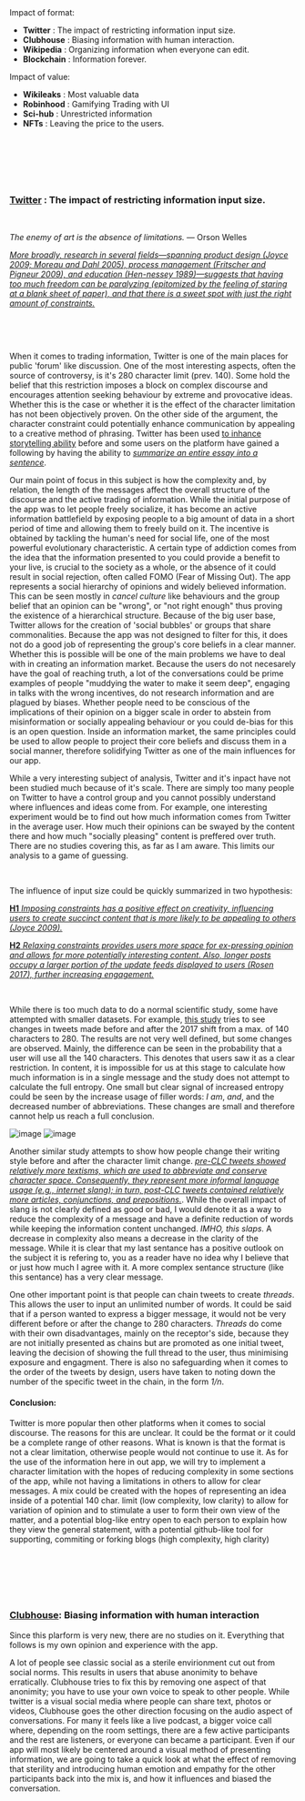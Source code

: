 &nbsp;

Impact of format:
* __Twitter__ : The impact of restricting information input size.
* __Clubhouse__ : Biasing information with human interaction.
* __Wikipedia__ : Organizing information when everyone can edit.
* __Blockchain__ : Information forever.

Impact of value:
* __Wikileaks__ : Most valuable data
* __Robinhood__ : Gamifying Trading with UI
* __Sci-hub__ : Unrestricted information
* __NFTs__ : Leaving the price to the users.

&nbsp;

&nbsp;

&nbsp;


### [__Twitter__](https://twitter.com) : The impact of restricting information input size.

&nbsp;

_The enemy of art is the absence of limitations._ — Orson Welles 


[_More broadly, research in several fields—spanning product design (Joyce 2009; Moreau and Dahl 2005), process management (Fritscher and Pigneur 2009), and education (Hen-nessey 1989)—suggests that having too much freedom can be paralyzing (epitomized by the feeling of staring at a blank sheet of paper), and that there is a sweet spot with just the right amount of constraints._](https://ojs.aaai.org/index.php/ICWSM/article/view/15079/14929)

&nbsp;

&nbsp;

When it comes to trading information, Twitter is one of the main places for public 'forum' like discussion. One of the most interesting aspects, often the source of controversy, is it's 280 character limit (prev. 140). Some hold the belief that this restriction imposes a block on complex discourse and encourages attention seeking behaviour by extreme and provocative ideas. Whether this is the case or whether it is the effect of the character limitation has not been objectively proven. On the other side of the argument, the character constraint could potentially enhance communication by appealing to a creative method of phrasing. Twitter has been used [to inhance storytelling ability](https://www.tandfonline.com/doi/abs/10.1080/14790726.2015.1127975) before and some users on the platform have gained a following by having the ability to [_summarize an entire essay into a sentence_](https://twitter.com/naval).

Our main point of focus in this subject is how the complexity and, by relation, the length of the messages affect the overall structure of the discourse and the active trading of information. While the initial purpose of the app was to let people freely socialize, it has become an active information battlefield  by exposing people to a big amount of data in a short period of time and allowing them to freely build on it. The incentive is obtained by tackling the human's need for social life, one of the most powerful evolutionary characteristic. A certain type of addiction comes from the idea that the information presented to you could provide a benefit to your live, is crucial to the society as a whole, or the absence of it could result in social rejection, often called FOMO (Fear of Missing Out). The app represents a social hierarchy of opinions and widely believed information. This can be seen mostly in _cancel culture_ like behaviours and the group belief that an opinion can be "wrong", or "not right enough" thus proving the existence of a hierarchical structure. Because of the big user base, Twitter allows for the creation of 'social bubbles' or groups that share commonalities. Because the app was not designed to filter for this, it does not do a good job of representing the group's core beliefs in a clear manner. Whether this is possible will be one of the main problems we have to deal with in creating an information market. Because the users do not necesarely have the goal of reaching truth, a lot of the conversations could be prime examples of people "muddying the water to make it seem deep", engaging in talks with the wrong incentives, do not research information and are plagued by biases. Whether people need to be conscious of the implications of their opinion on a bigger scale in order to abstein from misinformation or socially appealing behaviour or you could de-bias for this is an open question. Inside an information market, the same principles could be used to allow people to project their core beliefs and discuss them in a social manner, therefore solidifying Twitter as one of the main influences for our app.

While a very interesting subject of analysis, Twitter and it's inpact have not been studied much because of it's scale. There are simply too many people on Twitter to have a control group and you cannot possibly understand where influences and ideas come from. For example, one interesting experiment would be to find out how much information comes from Twitter in the average user. How much their opinions can be swayed by the content there and how much "socially pleasing" content is preffered over truth. There are no studies covering this, as far as I am aware. This limits our analysis to a game of guessing.

&nbsp;

The influence of input size could be quickly summarized in two hypothesis:


[__H1__ _Imposing constraints has a positive effect on creativity, influencing users to create succinct content that is more likely to be appealing to others (Joyce 2009)._](https://ojs.aaai.org/index.php/ICWSM/article/view/15079/14929)


[__H2__ _Relaxing constraints provides users more space for ex-pressing opinion and allows for more potentially interesting content. Also, longer posts occupy a larger portion of the update feeds displayed to users (Rosen 2017), further increasing engagement._](https://ojs.aaai.org/index.php/ICWSM/article/view/15079/14929)

&nbsp;

While there is too much data to do a normal scientific study, some have attempted with smaller datasets. For example, [this study](https://ojs.aaai.org/index.php/ICWSM/article/view/15079/14929) tries to see changes in tweets made before and after the 2017 shift from a max. of 140 characters to 280. The results are not very well defined, but some changes are observed. Mainly, the difference can be seen in the probability that a user will use all the 140 characters. This denotes that users saw it as a clear restriction. In content, it is impossible for us at this stage to calculate how much information is in a single message and the study does not attempt to calculate the full entropy. One small but clear signal of increased entropy could be seen by the increase usage of filler words: _I am_, _and_, and the decreased number of abbreviations. These changes are small and therefore cannot help us reach a full conclusion. 

![image](https://user-images.githubusercontent.com/58654842/138973766-a34a6d74-7b04-4e70-b69c-14ff9116933a.png)
![image](https://user-images.githubusercontent.com/58654842/138973509-2d6a3145-b0f3-4086-bb50-564e6401c7a5.png)

Another similar study attempts to show how people change their writing style before and after the character limit change. [_pre-CLC tweets showed relatively more textisms, which are used to abbreviate and conserve character space. Consequently, they represent more informal language usage (e.g., internet slang); in turn, post-CLC tweets contained relatively more articles, conjunctions, and prepositions._](https://www.nature.com/articles/s41599-019-0280-3). While the overall impact of slang is not clearly defined as good or bad, I would denote it as a way to reduce the complexity of a message and have a definite reduction of words while keeping the information content unchanged. _IMHO, this slaps._ A decrease in complexity also means a decrease in the clarity of the message. While it is clear that my last sentance has a positive outlook on the subject it is refering to, you as a reader have no idea why I believe that or just how much I agree with it. A more complex sentance structure (like this sentance) has a very clear message.

One other important point is that people can chain tweets to create _threads_. This allows the user to input an unlimited number of words. It could be said that if a person wanted to express a bigger message, it would not be very different before or after the change to 280 characters. _Threads_ do come with their own disadvantages, mainly on the receptor's side, because they are not initially presented as chains but are promoted as one initial tweet, leaving the decision of showing the full thread to the user, thus minimising exposure and engagment. There is also no safeguarding when it comes to the order of the tweets by design, users have taken to noting down the number of the specific tweet in the chain, in the form _1/n_. 


#### Conclusion:
Twitter is more popular then other platforms when it comes to social discourse. The reasons for this are unclear. It could be the format or it could be a complete range of other reasons. What is known is that the format is not a clear limitation, otherwise people would not continue to use it. As for the use of the information here in out app, we will try to implement a character limitation with the hopes of reducing complexity in some sections of the app, while not having a limitations in others to allow for clear messages. A mix could be created with the hopes of representing an idea inside of a potential 140 char. limit (low complexity, low clarity) to allow for variation of opinion and to stimulate a user to form their own view of the matter, and a potential blog-like entry open to each person to explain how they view the general statement, with a potential github-like tool for supporting, commiting or forking blogs (high complexity, high clarity) 


&nbsp;

&nbsp;

&nbsp;





### [__Clubhouse__](https://www.joinclubhouse.com/): Biasing information with human interaction


Since this plarform is very new, there are no studies on it. Everything that follows is my own opinion and experience with the app.

A lot of people see classic social as a sterile envirionment cut out from social norms. This results in users that abuse anonimity to behave erratically. Clubhouse tries to fix this by removing one aspect of that anonimity; you have to use your own voice to speak to other people. While twitter is a visual social media where people can share text, photos or videos, Clubhouse goes the other direction focusing on the audio aspect of conversations. For many it feels like a live podcast, a bigger voice call where, depending on the room settings, there are a few active participants and the rest are listeners, or everyone can became a participant. Even if our app will most likely be centered around a visual method of presenting information, we are going to take a quick look at what the effect of removing that sterility and introducing human emotion and empathy for the other participants back into the mix is, and how it influences and biased the conversation.



